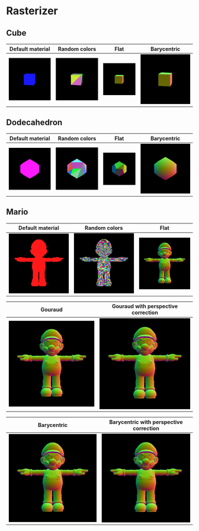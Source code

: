 Rasterizer
==========

Cube
----

Default material | Random colors | Flat | Barycentric
:---------------:|:-------------:|:----:|:-----------:
![Default material](https://raw.githubusercontent.com/ascn/rasterizer/master/img/cube.png) | ![Random colors](https://raw.githubusercontent.com/ascn/rasterizer/master/img/cube_random.png) | ![Flat shading](https://raw.githubusercontent.com/ascn/rasterizer/master/img/cube_norm_flat.png) | ![Barycentric](https://raw.githubusercontent.com/ascn/rasterizer/master/img/cube_norm_bary.png)

Dodecahedron
------------

Default material | Random colors | Flat | Barycentric
:---------------:|:-------------:|:----:|:-----------:
![Default material](https://raw.githubusercontent.com/ascn/rasterizer/master/img/dodecahedron.png) | ![Random colors](https://raw.githubusercontent.com/ascn/rasterizer/master/img/dodecahedron_random.png) | ![Flat shading](https://raw.githubusercontent.com/ascn/rasterizer/master/img/dodecahedron_norm_flat.png) | ![Barycentric](https://raw.githubusercontent.com/ascn/rasterizer/master/img/dodecahedron_norm_bary.png)

Mario
-----

Default material | Random colors | Flat
:---------------:|:-------------:|:-:
![Default material](https://raw.githubusercontent.com/ascn/rasterizer/master/img/wahoo.png) | ![Random colors](https://raw.githubusercontent.com/ascn/rasterizer/master/img/wahoo_random.png) | ![Flat shading](https://raw.githubusercontent.com/ascn/rasterizer/master/img/wahoo_norm_flat.png)

Gouraud | Gouraud with perspective correction
:-----------:|:---------------:
![Gouraud shading](https://raw.githubusercontent.com/ascn/rasterizer/master/img/wahoo_norm_gouraud.png) | ![Gouraud with perspective correction](https://raw.githubusercontent.com/ascn/rasterizer/master/img/wahoo_norm_gouraud_z.png)

Barycentric | Barycentric with perspective correction
:-:|:-:
![Barycentric](https://raw.githubusercontent.com/ascn/rasterizer/master/img/wahoo_norm_bary.png) | ![Barycentric with perspective correction](https://raw.githubusercontent.com/ascn/rasterizer/master/img/wahoo_norm_bary_z.png)
